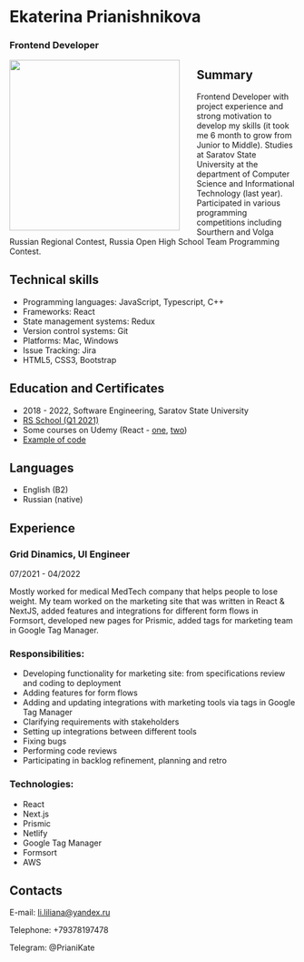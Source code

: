 # Ekaterina Prianishnikova
### Frontend Developer

<img align="left" style="margin-right: 30px" height="300" src="https://prianikate.github.io/myPhoto.jpg">
<!-- ![plot](https://prianikate.github.io/myPhoto.jpg) -->

## Summary
Frontend Developer with project experience and strong motivation to develop my skills (it took me 6 month to grow from Junior to Middle). Studies at Saratov State University at the department of Computer Science and Informational Technology (last year). Participated in various programming competitions including Sourthern and Volga Russian Regional Contest, Russia Open High School Team Programming Contest.

## Technical skills
* Programming languages: JavaScript, Typescript, C++
* Frameworks: React
* State management systems: Redux
* Version control systems: Git
* Platforms: Mac, Windows
* Issue Tracking: Jira
* HTML5, CSS3, Bootstrap

## Education and Certificates
* 2018 - 2022, Software Engineering, Saratov State University
* [RS School (Q1 2021)](https://prianikate.github.io/RSSchool%20Certificate.pdf)
* Some courses on Udemy (React - [one](https://prianikate.github.io/React.pdf), [two](https://prianikate.github.io/Advanced%20React.pdf))
* [Example of code](https://github.com/PrianiKate/priani-kate-ds.e)

## Languages
* English (B2)
* Russian (native)

## Experience
### Grid Dinamics, UI Engineer
07/2021 - 04/2022

Mostly worked for medical MedTech company that helps people to lose weight. My team worked on the marketing site that was written in React & NextJS, added features and integrations for different form flows in Formsort, developed new pages for Prismic, added tags for marketing team in Google Tag Manager.

### Responsibilities:
* Developing functionality for marketing site: from specifications review and coding to deployment
* Adding features for form flows
* Adding and updating integrations with marketing tools via tags in Google Tag Manager
* Clarifying requirements with stakeholders
* Setting up integrations between different tools
* Fixing bugs
* Performing code reviews
* Participating in backlog refinement, planning and retro

### Technologies:
* React
* Next.js
* Prismic
* Netlify
* Google Tag Manager
* Formsort
* AWS

## Contacts
E-mail: li.liliana@yandex.ru

Telephone: +79378197478

Telegram: @PrianiKate
